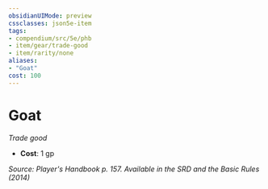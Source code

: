 ```yaml
---
obsidianUIMode: preview
cssclasses: json5e-item
tags:
- compendium/src/5e/phb
- item/gear/trade-good
- item/rarity/none
aliases: 
- "Goat"
cost: 100
---
```

# Goat
*Trade good*  

- **Cost**: 1 gp

*Source: Player's Handbook p. 157. Available in the <span title='Systems Reference Document (5.1)'>SRD</span> and the Basic Rules (2014)*